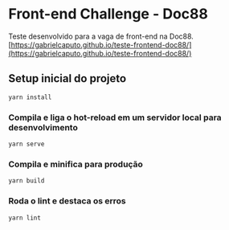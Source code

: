 # Front-end Challenge - Doc88

Teste desenvolvido para a vaga de front-end na Doc88.
[https://gabrielcaputo.github.io/teste-frontend-doc88/](https://gabrielcaputo.github.io/teste-frontend-doc88/)

## Setup inicial do projeto
```
yarn install
```

### Compila e liga o hot-reload em um servidor local para desenvolvimento
```
yarn serve
```

### Compila e minifica para produção
```
yarn build
```

### Roda o lint e destaca os erros
```
yarn lint  
```
